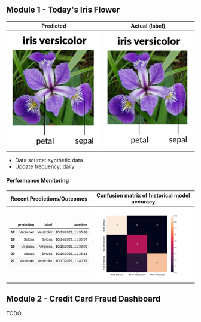 
## Module 1 - Today's Iris Flower 

| Predicted | Actual (label)
|--------|------- 
| ![Iris](https://raw.githubusercontent.com/tmikolajczyk/serverless-ml-course/main/assets/latest_iris.png) | ![Iris](https://raw.githubusercontent.com/tmikolajczyk/serverless-ml-course/main/assets/actual_iris.png) 

 * Data source: synthetic data
 * Update frequency: daily

#### Performance Monitoring 

| Recent Predictions/Outcomes | Confusion matrix of historical model accuracy 
|--------|------- 
| ![Recent predictions](https://raw.githubusercontent.com/tmikolajczyk/serverless-ml-course/main/assets/df_recent.png) | ![Confusion Matrix](https://raw.githubusercontent.com/tmikolajczyk/serverless-ml-course/main/assets/confusion_matrix.png)


## Module 2 - Credit Card Fraud Dashboard


TODO

